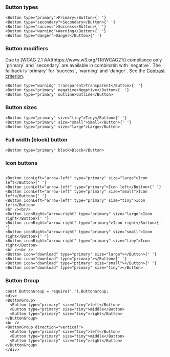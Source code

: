 ### Button types

```
<Button type="primary">Primary</Button>{' '}
<Button type="secondary">Secondary</Button>{' '}
<Button type="success">Success</Button>{' '}
<Button type="warning">Warning</Button>{' '}
<Button type="danger">Danger</Button>{' '}
```

### Button modifiers

<div class="m-alert d-alert m-alert--wcag u-margin-bottom">
    <p>Due to [WCAG 2.1 AA](https://www.w3.org/TR/WCAG21/) compliance only `primary` and `secondary` are available in combinatin with `negative`.
      The fallback is `primary` for `success`, `warning` and `danger`. See the <a href="https://www.w3.org/TR/WCAG21/#contrast-minimum" title="Web Content Accessibility Guidelines (WCAG) 2.1 Success Criterion 1.4.3 Contrast (Minimum)" class="has-icon-right" target="_blank">Contrast criterion<span class="fa fa-external-link"></span></a>.</p>
</div>

```
<Button type="warning" transparent>Transparent</Button>{' '}
<Button type="primary" negative>Negative</Button>{' '}
<Button type="primary" outline>Outline</Button>
```

### Button sizes

```
<Button type="primary" size="tiny">Tiny</Button>{' '}
<Button type="primary" size="small">Small</Button>{' '}
<Button type="primary" size="large">Large</Button>
```

### Full width (block) button

```
<Button type="primary" block>Block</Button>
```

### Icon buttons

```

<Button iconLeft="arrow-left" type="primary" size="large">Icon left</Button>{' '}
<Button iconLeft="arrow-left" type="primary">Icon left</Button>{' '}
<Button iconLeft="arrow-left" type="primary" size="small">Icon left</Button>{' '}
<Button iconLeft="arrow-left" type="primary" size="tiny">Icon left</Button>
<br /><br/>
<Button iconRight="arrow-right" type="primary" size="large">Icon right</Button>{' '}
<Button iconRight="arrow-right" type="primary">Icon right</Button>{' '}
<Button iconRight="arrow-right" type="primary" size="small">Icon right</Button>{' '}
<Button iconRight="arrow-right" type="primary" size="tiny">Icon right</Button>
<br /><br />
<Button icon="download" type="primary" size="large"></Button>{' '}
<Button icon="download" type="primary"></Button>{' '}
<Button icon="download" type="primary" size="small"></Button>{' '}
<Button icon="download" type="primary" size="tiny"></Button>
```

### Button Group

```
const ButtonGroup = require('.').ButtonGroup;
<div>
<ButtonGroup>
  <Button type="primary" size="tiny">left</Button>
  <Button type="primary" size="tiny">middle</Button>
  <Button type="primary" size="tiny">right</Button>
</ButtonGroup>
<br />
<ButtonGroup direction="vertical">
  <Button type="primary" size="tiny">left</Button>
  <Button type="primary" size="tiny">middle</Button>
  <Button type="primary" size="tiny">right</Button>
</ButtonGroup>
</div>
```
